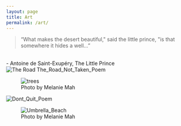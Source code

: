```yaml
---
layout: page
title: Art
permalink: /art/
---
```


> “What makes the desert beautiful," said the little prince, "is that somewhere it hides a well...”
<br /> 
<span>- Antoine de Saint-Exupéry, The Little Prince</span>

<img src="../images/The_Road_Not_Taken_Poem.jpg" alt="The Road The_Road_Not_Taken_Poem">
<figure><img src="../images/trees.jpg" alt="trees"><figcaption>Photo by Melanie Mah</figcaption></figure>
<img src="../images/Dont_Quit_Poem.jpg" alt="Dont_Quit_Poem">
<figure><img src="../images/umbrella_beach.jpg" alt="Umbrella_Beach"><figcaption>Photo by Melanie Mah</figcaption></figure>